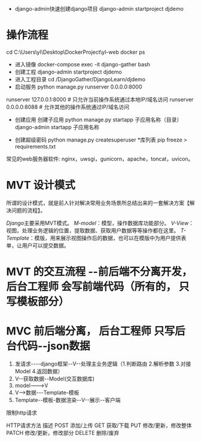 



* django-admin快速创建django项目
django-admin startproject djdemo


# 操作流程 
cd C:\Users\yl\Desktop\DockerProject\yl-web
docker ps
* 进入镜像
docker-compose exec -it django-gather bash
* 创建工程
django-admin startproject djdemo
* 进入工程目录
cd /DjangoGather/DjangoLearn/djdemo
* 启动服务
python manage.py runserver 0.0.0.0:8000

runserver 127.0.0.1:8000  # 只允许当前操作系统通过本地IP/域名访问
runserver 0.0.0.0:8088   # 允许其他的操作系统通过IP/域名访问

* 创建应用  创建子应用
python manage.py startapp 子应用名称（目录）
django-admin startapp 子应用名称

* 创建超级密码
python manage.py createsuperuser
*库列表
pip freeze > requirements.txt



常见的web服务器软件:  nginx，uwsgi，gunicorn，apache，toncat，uvicon。

 

# MVT 设计模式

所谓的设计模式，就是前人针对解决常用业务场景所总结出来的一套解决方案【解决问题的流程】。

*Django*主要采用MVT模式。
*M-model*：模型，操作数据库功能部分。
*V-View*：视图，处理业务逻辑的位置，提取数据、获取用户数据等等操作都在这里。
*T-Template*：模版，用来展示视图操作后的数据，也可以在模版中为用户提供表单，让用户可以提交数据。

#  MVT 的交互流程 --前后端不分离开发， 后台工程师 会写前端代码（所有的， 只写模板部分）
#  MVC            前后端分离， 后台工程师 只写后台代码--json数据
1. 发请求----django框架--V--处理主业务逻辑（1.判断路由 2.解析参数 3.对接Model 4.返回数据）
2. V--获取数据--Model(交互数据库)
3. model--->V
4. V-->数据---Template-模板
5. Template--模板-数据渲染--V--展示--客户端

限制http请求

HTTP请求方法	描述
POST	添加/上传
GET	获取/下载
PUT	修改/更新，修改整体
PATCH	修改/更新，修改部分
DELETE	删除/废弃










